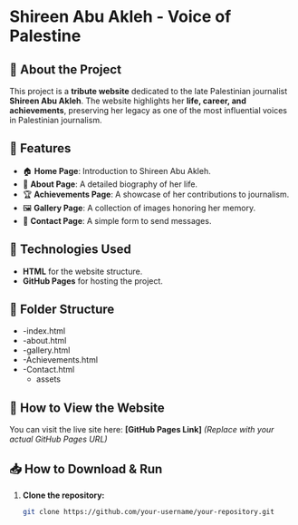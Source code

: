 # **Shireen Abu Akleh - Voice of Palestine**  

## 📖 About the Project  
This project is a **tribute website** dedicated to the late Palestinian journalist **Shireen Abu Akleh**. The website highlights her **life, career, and achievements**, preserving her legacy as one of the most influential voices in Palestinian journalism.  

## 🌟 Features  
- 🏠 **Home Page**: Introduction to Shireen Abu Akleh.  
- 📖 **About Page**: A detailed biography of her life.  
- 🏆 **Achievements Page**: A showcase of her contributions to journalism.  
- 🖼️ **Gallery Page**: A collection of images honoring her memory.  
- 📩 **Contact Page**: A simple form to send messages.  

## 🚀 Technologies Used  
- **HTML** for the website structure.    
- **GitHub Pages** for hosting the project.  

## 📂 Folder Structure  
- -index.html
- -about.html
- -gallery.html
- -Achievements.html
- -Contact.html
  - assets
 
## 📌 How to View the Website  
You can visit the live site here: **[GitHub Pages Link]** *(Replace with your actual GitHub Pages URL)*  

## 📥 How to Download & Run  
1. **Clone the repository:**  
   ```bash
   git clone https://github.com/your-username/your-repository.git
